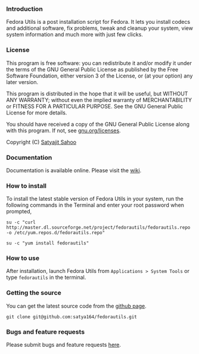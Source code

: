 ### Introduction

Fedora Utils is a post installation script for Fedora. It lets you install codecs and additional software, fix problems, tweak and cleanup your system, view system information and much more with just few clicks.

### License

This program is free software: you can redistribute it and/or modify it under the terms of the GNU General Public License as published by the Free Software Foundation, either version 3 of the License, or (at your option) any later version.

This program is distributed in the hope that it will be useful, but WITHOUT ANY WARRANTY; without even the implied warranty of MERCHANTABILITY or FITNESS FOR A PARTICULAR PURPOSE. See the GNU General Public License for more details.

You should have received a copy of the GNU General Public License along with this program.  If not, see [gnu.org/licenses](http://www.gnu.org/licenses/).

Copyright (C) [Satyajit Sahoo](mailto:satyajit.happy@gmail.com)

### Documentation

Documentation is available online. Please visit the [wiki](http://github.com/satya164/fedorautils/wiki).

### How to install

To install the latest stable version of Fedora Utils in your system, run the following commands in the Terminal and enter your root password when prompted,

`su -c "curl http://master.dl.sourceforge.net/project/fedorautils/fedorautils.repo -o /etc/yum.repos.d/fedorautils.repo"`

`su -c "yum install fedorautils"`

### How to use

After installation, launch Fedora Utils from `Applications > System Tools` or type `fedorautils` in the terminal.

### Getting the source

You can get the latest source code from the [github page](http://github.com/satya164/fedorautils).

`git clone git@github.com:satya164/fedorautils.git`

### Bugs and feature requests

Please submit bugs and feature requests [here](http://github.com/satya164/fedorautils/issues).
